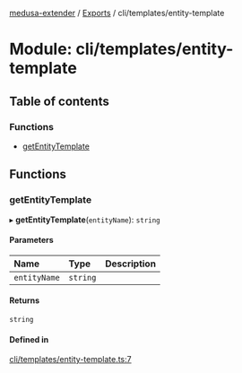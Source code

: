 [medusa-extender](../README.md) / [Exports](../modules.md) / cli/templates/entity-template

# Module: cli/templates/entity-template

## Table of contents

### Functions

- [getEntityTemplate](cli_templates_entity_template.md#getentitytemplate)

## Functions

### getEntityTemplate

▸ **getEntityTemplate**(`entityName`): `string`

#### Parameters

| Name | Type | Description |
| :------ | :------ | :------ |
| `entityName` | `string` |  |

#### Returns

`string`

#### Defined in

[cli/templates/entity-template.ts:7](https://github.com/adrien2p/medusa-extender/blob/4d59aa3/src/cli/templates/entity-template.ts#L7)

